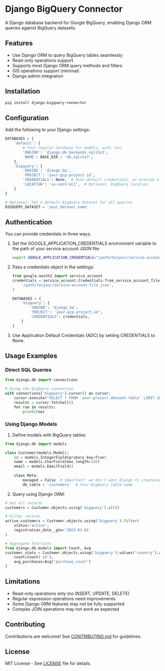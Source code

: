 # Django BigQuery Connector

A Django database backend for Google BigQuery, enabling Django ORM queries against BigQuery datasets.

## Features

- Use Django ORM to query BigQuery tables seamlessly
- Read-only operations support
- Supports most Django ORM query methods and filters
- GIS operations support (minimal)
- Django admin integration

## Installation

```bash
pip install django-bigquery-connector
```

## Configuration

Add the following to your Django settings:

```python
DATABASES = {
    'default': {
        # Your regular database for models, auth, etc.
        'ENGINE': 'django.db.backends.sqlite3',
        'NAME': BASE_DIR / 'db.sqlite3',
    },
    'bigquery': {
        'ENGINE': 'django_bq',
        'PROJECT': 'your-gcp-project-id',
        'CREDENTIALS': None,  # Uses default credentials, or provide a credentials object
        'LOCATION': 'us-central1',  # Optional: BigQuery location
    }
}

# Optional: Set a default BigQuery dataset for all queries
BIGQUERY_DATASET = 'your_dataset_name'
```

## Authentication

You can provide credentials in three ways:

1. Set the GOOGLE_APPLICATION_CREDENTIALS environment variable to the path of your service account JSON file:
   ```bash
   export GOOGLE_APPLICATION_CREDENTIALS="/path/to/your/service-account-file.json"
   ```

2. Pass a credentials object in the settings:
   ```python
   from google.oauth2 import service_account
   credentials = service_account.Credentials.from_service_account_file(
       '/path/to/your/service-account-file.json',
   )
   
   DATABASES = {
       'bigquery': {
           'ENGINE': 'django_bq',
           'PROJECT': 'your-gcp-project-id',
           'CREDENTIALS': credentials,
       }
   }
   ```

3. Use Application Default Credentials (ADC) by setting CREDENTIALS to None.

## Usage Examples

### Direct SQL Queries

```python
from django.db import connections

# Using the BigQuery connection
with connections['bigquery'].cursor() as cursor:
    cursor.execute("SELECT * FROM `your-project.dataset.table` LIMIT 10")
    results = cursor.fetchall()
    for row in results:
        print(row)
```

### Using Django Models

1. Define models with BigQuery tables:

```python
from django.db import models

class Customer(models.Model):
    id = models.IntegerField(primary_key=True)
    name = models.CharField(max_length=100)
    email = models.EmailField()
    
    class Meta:
        managed = False  # Important: we don't want Django to create/modify tables
        db_table = 'customers'  # Your BigQuery table name
```

2. Query using Django ORM:

```python
# Get all records
customers = Customer.objects.using('bigquery').all()

# Filter records
active_customers = Customer.objects.using('bigquery').filter(
    status='active',
    registration_date__gte='2023-01-01'
)

# Aggregate functions
from django.db.models import Count, Avg
customer_stats = Customer.objects.using('bigquery').values('country').annotate(
    count=Count('id'),
    avg_purchases=Avg('purchase_count')
)
```

## Limitations

- Read-only operations only (no INSERT, UPDATE, DELETE)
- Regular expression operations need improvements
- Some Django ORM features may not be fully supported
- Complex JOIN operations may not work as expected

## Contributing

Contributions are welcome! See [CONTRIBUTING.md](CONTRIBUTING.md) for guidelines.

## License

MIT License - See [LICENSE](LICENSE) file for details.
